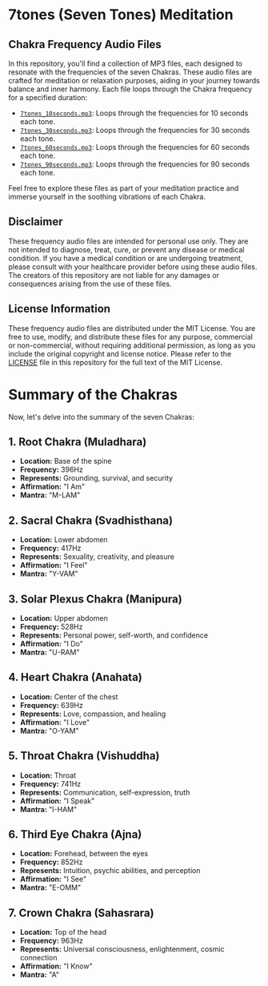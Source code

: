 # 7tones (Seven Tones) Meditation

## Chakra Frequency Audio Files

In this repository, you'll find a collection of MP3 files, each designed to resonate with the frequencies of the seven Chakras. These audio files are crafted for meditation or relaxation purposes, aiding in your journey towards balance and inner harmony. Each file loops through the Chakra frequency for a specified duration:

- [`7tones_10seconds.mp3`](7tones_10seconds.mp3): Loops through the frequencies for 10 seconds each tone.
- [`7tones_30seconds.mp3`](7tones_30seconds.mp3): Loops through the frequencies for 30 seconds each tone.
- [`7tones_60seconds.mp3`](7tones_60seconds.mp3): Loops through the frequencies for 60 seconds each tone.
- [`7tones_90seconds.mp3`](7tones_90seconds.mp3): Loops through the frequencies for 90 seconds each tone.

Feel free to explore these files as part of your meditation practice and immerse yourself in the soothing vibrations of each Chakra.

## Disclaimer

These frequency audio files are intended for personal use only. They are not intended to diagnose, treat, cure, or prevent any disease or medical condition. If you have a medical condition or are undergoing treatment, please consult with your healthcare provider before using these audio files. The creators of this repository are not liable for any damages or consequences arising from the use of these files.

## License Information

These frequency audio files are distributed under the MIT License. You are free to use, modify, and distribute these files for any purpose, commercial or non-commercial, without requiring additional permission, as long as you include the original copyright and license notice. Please refer to the [LICENSE](LICENSE.md) file in this repository for the full text of the MIT License.

# Summary of the Chakras

Now, let's delve into the summary of the seven Chakras:

## 1. Root Chakra (Muladhara)

- **Location:** Base of the spine
- **Frequency:** 396Hz
- **Represents:** Grounding, survival, and security
- **Affirmation:** "I Am"
- **Mantra:** "M-LAM"

## 2. Sacral Chakra (Svadhisthana)

- **Location:** Lower abdomen
- **Frequency:** 417Hz
- **Represents:** Sexuality, creativity, and pleasure
- **Affirmation:** "I Feel"
- **Mantra:** "Y-VAM"

## 3. Solar Plexus Chakra (Manipura)

- **Location:** Upper abdomen
- **Frequency:** 528Hz
- **Represents:** Personal power, self-worth, and confidence
- **Affirmation:** "I Do"
- **Mantra:** "U-RAM"

## 4. Heart Chakra (Anahata)

- **Location:** Center of the chest
- **Frequency:** 639Hz
- **Represents:** Love, compassion, and healing
- **Affirmation:** "I Love"
- **Mantra:** "O-YAM"

## 5. Throat Chakra (Vishuddha)

- **Location:** Throat
- **Frequency:** 741Hz
- **Represents:** Communication, self-expression, truth
- **Affirmation:** "I Speak"
- **Mantra:** "I-HAM"

## 6. Third Eye Chakra (Ajna)

- **Location:** Forehead, between the eyes
- **Frequency:** 852Hz
- **Represents:** Intuition, psychic abilities, and perception
- **Affirmation:** "I See"
- **Mantra:** "E-OMM"

## 7. Crown Chakra (Sahasrara)

- **Location:** Top of the head
- **Frequency:** 963Hz
- **Represents:** Universal consciousness, enlightenment, cosmic connection
- **Affirmation:** "I Know"
- **Mantra:** "A"
